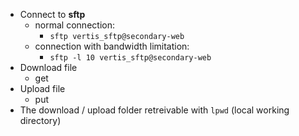 - Connect to **sftp**
	- normal connection:
		- `sftp vertis_sftp@secondary-web`
	- connection with bandwidth limitation:
		- `sftp -l 10 vertis_sftp@secondary-web`
- Download file
	- get <path>
- Upload file
	- put <path>
- The download / upload folder retreivable with `lpwd` (local working directory)